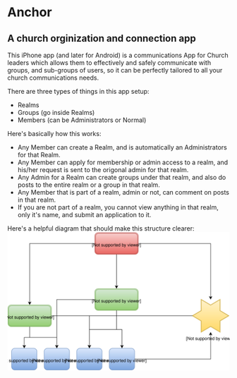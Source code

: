 # Anchor
## A church orginization and connection app

This iPhone app (and later for Android) is a communications App for Church leaders which allows them to effectively and safely communicate with groups, and sub-groups of users, so it can be perfectly tailored to all your church communications needs.

There are three types of things in this app setup:

- Realms
- Groups (go inside Realms)
- Members (can be Administrators or Normal)

Here's basically how this works:

- Any Member can create a Realm, and is automatically an Administrators for that Realm.
- Any Member can apply for membership or admin access to a realm, and his/her request is sent to the origonal admin for that realm.
- Any Admin for a Realm can create groups under that realm, and also do posts to the entire realm or a group in that realm.
- Any Member that is part of a realm, admin or not, can comment on posts in that realm.
- If you are not part of a realm, you cannot view anything in that realm, only it's name, and submit an application to it.

Here's a helpful diagram that should make this structure clearer:
![Diagram 1](./Anchorwebsetup.svg "Diagram 1")
